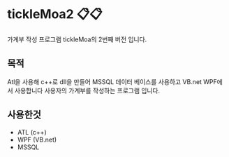 # tickleMoa2 📋📋
가계부 작성 프로그램 tickleMoa의 2번째 버전 입니다.

## 목적
Atl을 사용해 c++로 dll을 만들어 MSSQL 데이터 베이스를 사용하고 VB.net WPF에서 사용합니다
사용자의 가계부를 작성하는 프로그램 입니다.

## 사용한것
* ATL (c++)
* WPF (VB.net)
* MSSQL
